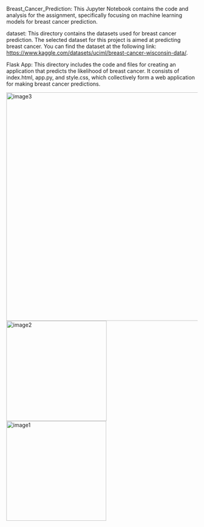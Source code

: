 
Breast_Cancer_Prediction: This Jupyter Notebook contains the code and analysis for the assignment, specifically focusing on machine learning models for breast cancer prediction.

dataset: This directory contains the datasets used for breast cancer prediction. The selected dataset for this project is aimed at predicting breast cancer. You can find the dataset at the following link: https://www.kaggle.com/datasets/uciml/breast-cancer-wisconsin-data/.

Flask App: This directory includes the code and files for creating an application that predicts the likelihood of breast cancer. It consists of index.html, app.py, and style.css, which collectively form a web application for making breast cancer predictions.

<img width="602" alt="image3" src="https://github.com/SalmaTADLAOUI/Cloud-Native-AI-ML/assets/76519142/b7676888-6210-4fe1-8915-409113aa4955">
<img width="264" alt="image2" src="https://github.com/SalmaTADLAOUI/Cloud-Native-AI-ML/assets/76519142/1edb4c56-a9f6-4fc4-b4b5-ea7790f146f2">
<img width="263" alt="image1" src="https://github.com/SalmaTADLAOUI/Cloud-Native-AI-ML/assets/76519142/b6d9787c-5fa3-4efe-9b0d-3d9c0d37ed05">
